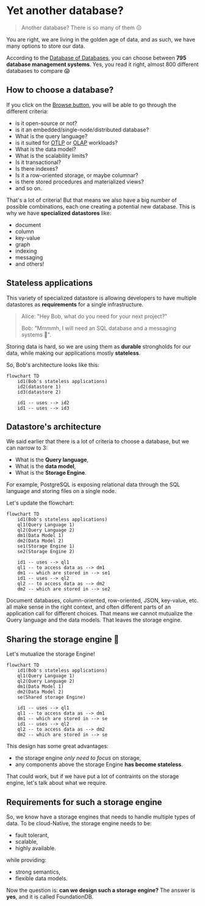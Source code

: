 # Yet another database?

> Another database? There is so many of them 😑

You are right, we are living in the golden age of data, and as such, we have many options to store our data.

According to the [Database of Databases](https://dbdb.io/), you can choose between **795 database management systems**. Yes, you read it right, almost 800 different databases to compare 😱

## How to choose a database?

If you click on the [Browse button](https://dbdb.io/browse), you will be able to go through the different criteria:

* is it open-source or not?
* is it an embedded/single-node/distributed database?
* What is the query language?
* is it suited for [OTLP](https://en.wikipedia.org/wiki/Online_transaction_processing) or [OLAP](https://en.wikipedia.org/wiki/Online_analytical_processing) workloads?
* What is the data model?
* What is the scalability limits?
* Is it transactional?
* Is there indexes?
* Is it a row-oriented storage, or maybe columnar?
* is there stored procedures and materialized views?
* and so on.

That's a lot of criteria! But that means we also have a big number of possible combinations, each one creating a potential new database. This is why we have **specialized datastores** like:

* document
* column 
* key-value
* graph 
* indexing
* messaging
* and others!

## Stateless applications

This variety of specialized datastore is allowing developers to have multiple datastores as **requirements** for a single infrastructure.

> Alice: "Hey Bob, what do you need for your next project?"
> 
> Bob: "Mmmmh, I will need an SQL database and a messaging systems 🤔".

Storing data is hard, so we are using them as **durable** strongholds for our data, while making our applications mostly **stateless**.

So, Bob's architecture looks like this:

```mermaid
flowchart TD
    id1(Bob's stateless applications)
    id2(datastore 1)
    id3(datastore 2)
    
    id1 -- uses --> id2
    id1 -- uses --> id3
```

## Datastore's architecture

We said earlier that there is a lot of criteria to choose a database, but we can narrow to 3: 

* What is the **Query language**,
* What is the **data model**,
* What is the **Storage Engine**.

For example, PostgreSQL is exposing relational data through the SQL language and storing files on a single node. 

Let's update the flowchart:

```mermaid
flowchart TD
    id1(Bob's stateless applications)
    ql1(Query Language 1)
    ql2(Query Language 2)
    dm1(Data Model 1)
    dm2(Data Model 2)
    se1(Storage Engine 1)
    se2(Storage Engine 2)
    
    id1 -- uses --> ql1 
    ql1 -- to access data as --> dm1
    dm1 -- which are stored in --> se1
    id1 -- uses --> ql2
    ql2 -- to access data as --> dm2
    dm2 -- which are stored in --> se2
```

Document databases, column-oriented, row-oriented, JSON, key-value, etc. all make sense in the right context, and often different parts of an application call for different choices. That means we cannot mutualize the Query language and the data models. That leaves the storage engine.

## Sharing the storage engine 🤔

Let's mutualize the storage Engine!

```mermaid
flowchart TD
    id1(Bob's stateless applications)
    ql1(Query Language 1)
    ql2(Query Language 2)
    dm1(Data Model 1)
    dm2(Data Model 2)
    se(Shared storage Engine)
    
    id1 -- uses --> ql1 
    ql1 -- to access data as --> dm1
    dm1 -- which are stored in --> se
    id1 -- uses --> ql2
    ql2 -- to access data as --> dm2
    dm2 -- which are stored in --> se
```

This design has some great advantages:

* the storage engine *only need to focus* on storage,
* any components above the storage Engine **has become stateless**.

That could work, but if we have put a lot of contraints on the storage engine, let's talk about what we require. 

## Requirements for such a storage engine

So, we know have a storage engines that needs to handle multiple types of data. To be cloud-Native, the storage engine needs to be:

* fault tolerant,
* scalable,
* highly available.

while providing:

* strong semantics,
* flexible data models.

Now the question is: **can we design such a storage engine?** The answer is **yes**, and it is called FoundationDB.